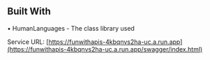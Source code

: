 ﻿## Built With
•	HumanLanguages - The class library used


Service URL: [https://funwithapis-4kbqnvs2ha-uc.a.run.app](https://funwithapis-4kbqnvs2ha-uc.a.run.app/swagger/index.html)
